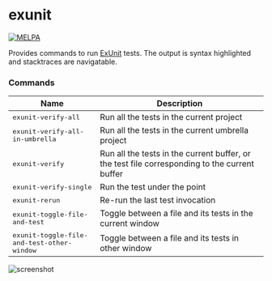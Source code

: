 # exunit

[![MELPA](https://melpa.org/packages/exunit-badge.svg)](https://melpa.org/#/exunit)

Provides commands to run
[ExUnit](https://hexdocs.pm/ex_unit/ExUnit.html) tests. The output is
syntax highlighted and stacktraces are navigatable.

### Commands

Name                                      | Description
------------------------------------------|----------
<kbd>exunit-verify-all</kbd>              | Run all the tests in the current project
<kbd>exunit-verify-all-in-umbrella</kbd>  | Run all the tests in the current umbrella project
<kbd>exunit-verify</kbd>                  | Run all the tests in the current buffer, or the test file corresponding to the current buffer
<kbd>exunit-verify-single</kbd>           | Run the test under the point
<kbd>exunit-rerun</kbd>                   | Re-run the last test invocation
<kbd>exunit-toggle-file-and-test</kbd>  | Toggle between a file and its tests in the current window
<kbd>exunit-toggle-file-and-test-other-window</kbd> | Toggle between a file and its tests in other window


![screenshot](https://github.com/ananthakumaran/exunit.el/raw/master/screenshots/sample.png)
